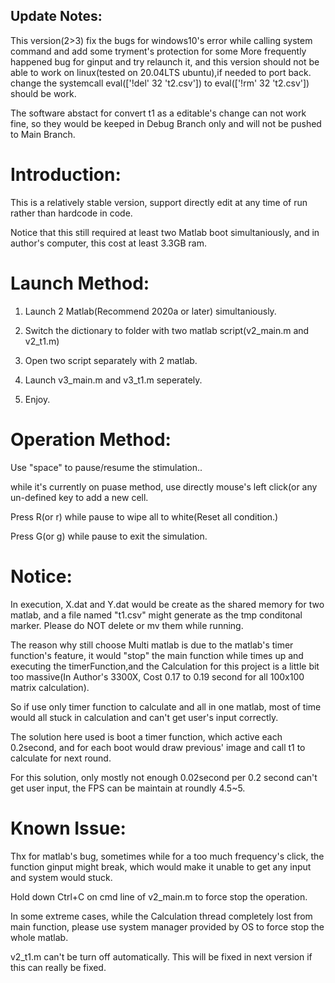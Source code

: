 ##  Update Notes:

This version(2>3) fix the bugs for windows10's error while calling system command and add some tryment's protection for some More frequently happened bug for ginput and try relaunch it, and this version should not be able to work on linux(tested on 20.04LTS ubuntu),if needed to port back. change the systemcall eval(['!del' 32 't2.csv']) to eval(['!rm' 32 't2.csv']) should be work.

The software abstact for convert t1 as a editable's change can not work fine, so they would be keeped in Debug Branch only and will not be pushed to Main Branch.

# Introduction:

This is a relatively stable version, support directly edit at any time of run rather than hardcode in code.

Notice that this still required at least two Matlab boot simultaniously, and in author's computer, this cost at least 3.3GB ram.

# Launch Method:

1. Launch 2 Matlab(Recommend 2020a or later) simultaniously.

2. Switch the dictionary to folder with two matlab script(v2_main.m and v2_t1.m)

3. Open two script separately with 2 matlab.

4. Launch v3_main.m and v3_t1.m seperately.

5. Enjoy.



# Operation Method:

Use "space" to pause/resume the stimulation..

while it's currently on puase method, use directly mouse's left click(or any un-defined key to add a new cell.

Press R(or r) while pause to wipe all to white(Reset all condition.)

Press G(or g) while pause to exit the simulation.

# Notice:

In execution, X.dat and Y.dat would be create as the shared memory for two matlab, and a file named "t1.csv" might generate as the tmp conditonal marker.
Please do NOT delete or mv them while running.

The reason why still choose Multi matlab is due to the matlab's timer function's feature, it would "stop" the main function while times up and executing the timerFunction,and the Calculation for this project is a little bit too massive(In Author's 3300X, Cost 0.17 to 0.19 second for all 100x100 matrix calculation).

So if use only timer function to calculate and all in one matlab, most of time would all stuck in calculation and can't get user's input correctly.

The solution here used is boot a timer function, which active each 0.2second, and for each boot would draw previous' image and call t1 to calculate for next round.

For this solution, only mostly not enough 0.02second per 0.2 second can't get user input, the FPS can be maintain at roundly 4.5~5.


# Known Issue:

Thx for matlab's bug, sometimes while for a too much frequency's click, the function ginput might break, which would make it unable to get any input and system would stuck.

Hold down Ctrl+C on cmd line of v2_main.m to force stop the operation.

In some extreme cases, while the Calculation thread completely lost from main function, please use system manager provided by OS to force stop the whole matlab.

v2_t1.m can't be turn off automatically.
   This will be fixed in next version if this can really be fixed.


